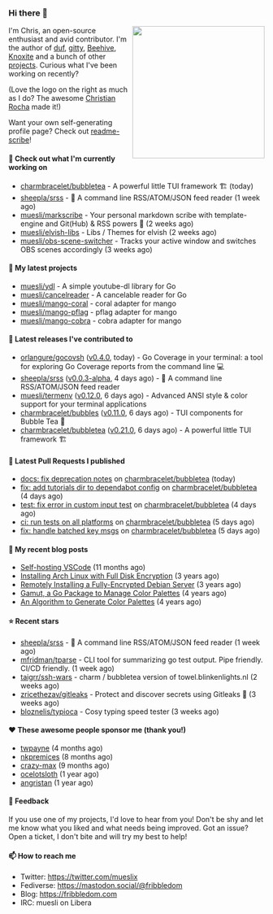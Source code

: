 ### Hi there 👋

<img align="right" src="https://raw.githubusercontent.com/muesli/muesli/master/assets/termenv.png" width="260">

I'm Chris, an open-source enthusiast and avid contributor. I'm the author of [duf](https://github.com/muesli/duf),
[gitty](https://github.com/muesli/gitty), [Beehive](https://github.com/muesli/beehive), [Knoxite](https://github.com/knoxite/knoxite)
 and a bunch of other [projects](https://fribbledom.com/projects/). Curious what I've been working on recently?

(Love the logo on the right as much as I do? The awesome [Christian Rocha](https://github.com/meowgorithm/) made it!)

Want your own self-generating profile page? Check out [readme-scribe](https://github.com/muesli/readme-scribe)!

#### 👷 Check out what I'm currently working on

- [charmbracelet/bubbletea](https://github.com/charmbracelet/bubbletea) - A powerful little TUI framework 🏗 (today)
- [sheepla/srss](https://github.com/sheepla/srss) - 📘 A command line RSS/ATOM/JSON feed reader (1 week ago)
- [muesli/markscribe](https://github.com/muesli/markscribe) - Your personal markdown scribe with template-engine and Git(Hub) &amp; RSS powers 📜 (2 weeks ago)
- [muesli/elvish-libs](https://github.com/muesli/elvish-libs) - Libs / Themes for elvish (2 weeks ago)
- [muesli/obs-scene-switcher](https://github.com/muesli/obs-scene-switcher) - Tracks your active window and switches OBS scenes accordingly (3 weeks ago)

#### 🌱 My latest projects

- [muesli/ydl](https://github.com/muesli/ydl) - A simple youtube-dl library for Go
- [muesli/cancelreader](https://github.com/muesli/cancelreader) - A cancelable reader for Go
- [muesli/mango-coral](https://github.com/muesli/mango-coral) - coral adapter for mango
- [muesli/mango-pflag](https://github.com/muesli/mango-pflag) - pflag adapter for mango
- [muesli/mango-cobra](https://github.com/muesli/mango-cobra) - cobra adapter for mango

#### 🔭 Latest releases I've contributed to

- [orlangure/gocovsh](https://github.com/orlangure/gocovsh) ([v0.4.0](https://github.com/orlangure/gocovsh/releases/tag/v0.4.0), today) - Go Coverage in your terminal: a tool for exploring Go Coverage reports from the command line 💻
- [sheepla/srss](https://github.com/sheepla/srss) ([v0.0.3-alpha](https://github.com/sheepla/srss/releases/tag/v0.0.3-alpha), 4 days ago) - 📘 A command line RSS/ATOM/JSON feed reader
- [muesli/termenv](https://github.com/muesli/termenv) ([v0.12.0](https://github.com/muesli/termenv/releases/tag/v0.12.0), 6 days ago) - Advanced ANSI style &amp; color support for your terminal applications
- [charmbracelet/bubbles](https://github.com/charmbracelet/bubbles) ([v0.11.0](https://github.com/charmbracelet/bubbles/releases/tag/v0.11.0), 6 days ago) - TUI components for Bubble Tea 🍡
- [charmbracelet/bubbletea](https://github.com/charmbracelet/bubbletea) ([v0.21.0](https://github.com/charmbracelet/bubbletea/releases/tag/v0.21.0), 6 days ago) - A powerful little TUI framework 🏗

#### 🔨 Latest Pull Requests I published

- [docs: fix deprecation notes](https://github.com/charmbracelet/bubbletea/pull/339) on [charmbracelet/bubbletea](https://github.com/charmbracelet/bubbletea) (today)
- [fix: add tutorials dir to dependabot config](https://github.com/charmbracelet/bubbletea/pull/332) on [charmbracelet/bubbletea](https://github.com/charmbracelet/bubbletea) (4 days ago)
- [test: fix error in custom input test](https://github.com/charmbracelet/bubbletea/pull/331) on [charmbracelet/bubbletea](https://github.com/charmbracelet/bubbletea) (4 days ago)
- [ci: run tests on all platforms](https://github.com/charmbracelet/bubbletea/pull/327) on [charmbracelet/bubbletea](https://github.com/charmbracelet/bubbletea) (5 days ago)
- [fix: handle batched key msgs](https://github.com/charmbracelet/bubbletea/pull/326) on [charmbracelet/bubbletea](https://github.com/charmbracelet/bubbletea) (5 days ago)

#### 📜 My recent blog posts

- [Self-hosting VSCode](https://fribbledom.com/posts/selfhosting-vscode/) (11 months ago)
- [Installing Arch Linux with Full Disk Encryption](https://fribbledom.com/posts/encrypted-arch-install/) (3 years ago)
- [Remotely Installing a Fully-Encrypted Debian Server](https://fribbledom.com/posts/encrypted-remote-debian-install/) (3 years ago)
- [Gamut, a Go Package to Manage Color Palettes](https://fribbledom.com/posts/gamut-package-to-handle-color-palettes/) (4 years ago)
- [An Algorithm to Generate Color Palettes](https://fribbledom.com/posts/an-algorithm-to-generate-color-palettes/) (4 years ago)

#### ⭐ Recent stars

- [sheepla/srss](https://github.com/sheepla/srss) - 📘 A command line RSS/ATOM/JSON feed reader (1 week ago)
- [mfridman/tparse](https://github.com/mfridman/tparse) - CLI tool for summarizing go test output. Pipe friendly. CI/CD friendly. (1 week ago)
- [taigrr/ssh-wars](https://github.com/taigrr/ssh-wars) - charm / bubbletea version of towel.blinkenlights.nl (2 weeks ago)
- [zricethezav/gitleaks](https://github.com/zricethezav/gitleaks) - Protect and discover secrets using Gitleaks 🔑 (3 weeks ago)
- [bloznelis/typioca](https://github.com/bloznelis/typioca) - Cosy typing speed tester (3 weeks ago)

#### ❤️ These awesome people sponsor me (thank you!)

- [twpayne](https://github.com/twpayne) (4 months ago)
- [nkpremices](https://github.com/nkpremices) (8 months ago)
- [crazy-max](https://github.com/crazy-max) (9 months ago)
- [ocelotsloth](https://github.com/ocelotsloth) (1 year ago)
- [angristan](https://github.com/angristan) (1 year ago)

#### 💬 Feedback

If you use one of my projects, I'd love to hear from you! Don't be shy and let me know what you liked
and what needs being improved. Got an issue? Open a ticket, I don't bite and will try my best to help!

#### 📫 How to reach me

- Twitter: https://twitter.com/mueslix
- Fediverse: https://mastodon.social/@fribbledom
- Blog: https://fribbledom.com
- IRC: muesli on Libera
